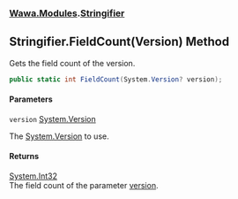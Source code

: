 ### [Wawa.Modules](Wawa.Modules.md 'Wawa.Modules').[Stringifier](Stringifier.md 'Wawa.Modules.Stringifier')

## Stringifier.FieldCount(Version) Method

Gets the field count of the version.

```csharp
public static int FieldCount(System.Version? version);
```
#### Parameters

<a name='Wawa.Modules.Stringifier.FieldCount(System.Version).version'></a>

`version` [System.Version](https://docs.microsoft.com/en-us/dotnet/api/System.Version 'System.Version')

The [System.Version](https://docs.microsoft.com/en-us/dotnet/api/System.Version 'System.Version') to use.

#### Returns
[System.Int32](https://docs.microsoft.com/en-us/dotnet/api/System.Int32 'System.Int32')  
The field count of the parameter [version](Stringifier.FieldCount(Version).md#Wawa.Modules.Stringifier.FieldCount(System.Version).version 'Wawa.Modules.Stringifier.FieldCount(System.Version).version').